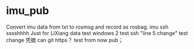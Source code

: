 # imu_pub
Convert imu data from txt to rosmsg and record as rosbag.  imu ssh sssshhhh
Just for LiXiang data
test windows 2
test ssh  "line  5 change"
test change 凭据 can git https？
test from now pub；